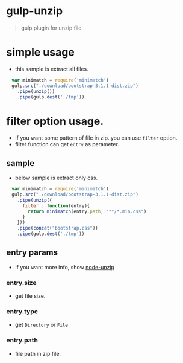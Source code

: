# gulp-unzip
> gulp plugin for unzip file.

# simple usage

- this sample is extract all files.

```js
  var minimatch = require('minimatch')
  gulp.src("./download/bootstrap-3.1.1-dist.zip")
    .pipe(unzip())
    .pipe(gulp.dest('./tmp'))
```

# filter option usage.
- If you want some pattern of file in zip. you can use `filter` option.
- filter function can get `entry` as parameter.

## sample

- below sample is extract only css.

```js
  var minimatch = require('minimatch')
  gulp.src("./download/bootstrap-3.1.1-dist.zip")
    .pipe(unzip({
      filter : function(entry){
        return minimatch(entry.path, "**/*.min.css")
      }
    }))
    .pipe(concat("bootstrap.css"))
    .pipe(gulp.dest('./tmp'))
```

## entry params
- If you want more info, show [node-unzip](https://github.com/EvanOxfeld/node-unzip)

### entry.size
- get file size.

### entry.type
- get `Directory` or `File`

### entry.path
- file path in zip file.

